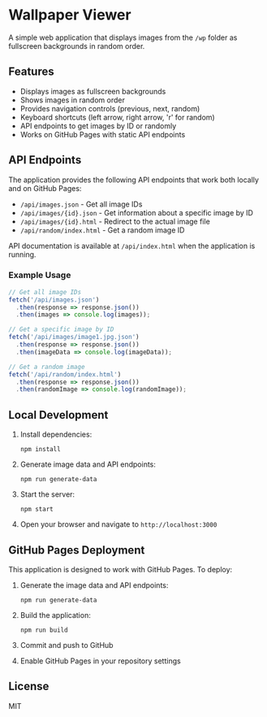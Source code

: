 # Wallpaper Viewer

A simple web application that displays images from the `/wp` folder as fullscreen backgrounds in random order.

## Features

- Displays images as fullscreen backgrounds
- Shows images in random order
- Provides navigation controls (previous, next, random)
- Keyboard shortcuts (left arrow, right arrow, 'r' for random)
- API endpoints to get images by ID or randomly
- Works on GitHub Pages with static API endpoints

## API Endpoints

The application provides the following API endpoints that work both locally and on GitHub Pages:

- `/api/images.json` - Get all image IDs
- `/api/images/{id}.json` - Get information about a specific image by ID
- `/api/images/{id}.html` - Redirect to the actual image file
- `/api/random/index.html` - Get a random image ID

API documentation is available at `/api/index.html` when the application is running.

### Example Usage

```javascript
// Get all image IDs
fetch('/api/images.json')
  .then(response => response.json())
  .then(images => console.log(images));

// Get a specific image by ID
fetch('/api/images/image1.jpg.json')
  .then(response => response.json())
  .then(imageData => console.log(imageData));

// Get a random image
fetch('/api/random/index.html')
  .then(response => response.json())
  .then(randomImage => console.log(randomImage));
```

## Local Development

1. Install dependencies:
   ```
   npm install
   ```

2. Generate image data and API endpoints:
   ```
   npm run generate-data
   ```

3. Start the server:
   ```
   npm start
   ```

4. Open your browser and navigate to `http://localhost:3000`

## GitHub Pages Deployment

This application is designed to work with GitHub Pages. To deploy:

1. Generate the image data and API endpoints:
   ```
   npm run generate-data
   ```

2. Build the application:
   ```
   npm run build
   ```

3. Commit and push to GitHub

4. Enable GitHub Pages in your repository settings

## License

MIT

